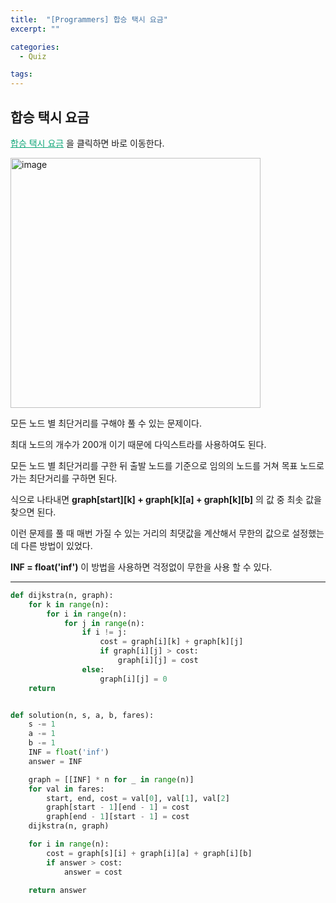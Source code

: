 ```yaml
---
title:  "[Programmers] 합승 택시 요금"
excerpt: ""

categories:
  - Quiz

tags:
---
```


## 합승 택시 요금

<a href="https://programmers.co.kr/learn/courses/30/lessons/72413" style="color:#0FA678">합승 택시 요금</a> 을 클릭하면 바로 이동한다.

<img src="https://user-images.githubusercontent.com/54533309/105958378-e0b55e00-60bd-11eb-8b4e-97590fc0419d.png" alt="image" width="400">

모든 노드 별 최단거리를 구해야 풀 수 있는 문제이다.

최대 노드의 개수가 200개 이기 때문에 다익스트라를 사용하여도 된다.

모든 노드 별 최단거리를 구한 뒤 출발 노드를 기준으로 임의의 노드를 거쳐 목표 노드로 가는 최단거리를 구하면 된다.

식으로 나타내면 **graph[start]\[k] + graph[k]\[a] + graph[k]\[b]** 의 값 중 최솟 값을 찾으면 된다.

이런 문제를 풀 때 매번 가질 수 있는 거리의 최댓값을 계산해서 무한의 값으로 설정했는데 다른 방법이 있었다.

**INF = float('inf')** 이 방법을 사용하면 걱정없이 무한을 사용 할 수 있다.

---

```python
def dijkstra(n, graph):
	for k in range(n):
		for i in range(n):
			for j in range(n):
				if i != j:
					cost = graph[i][k] + graph[k][j]
					if graph[i][j] > cost:
						graph[i][j] = cost
				else:
					graph[i][j] = 0
	return


def solution(n, s, a, b, fares):
	s -= 1
	a -= 1
	b -= 1
	INF = float('inf')
	answer = INF

	graph = [[INF] * n for _ in range(n)]
	for val in fares:
		start, end, cost = val[0], val[1], val[2]
		graph[start - 1][end - 1] = cost
		graph[end - 1][start - 1] = cost
	dijkstra(n, graph)

	for i in range(n):
		cost = graph[s][i] + graph[i][a] + graph[i][b]
		if answer > cost:
			answer = cost

	return answer
```

 <br>
